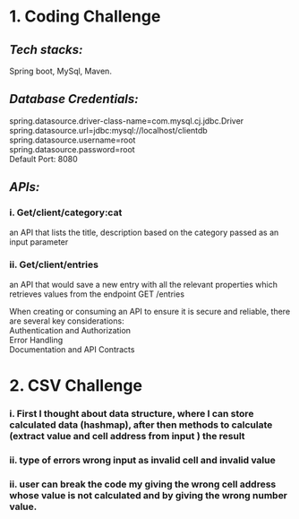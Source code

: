 # 1. Coding Challenge

## *Tech stacks:*
Spring boot, MySql, Maven.

## *Database Credentials:*
spring.datasource.driver-class-name=com.mysql.cj.jdbc.Driver<br/>
spring.datasource.url=jdbc:mysql://localhost/clientdb <br/>
spring.datasource.username=root <br/>
spring.datasource.password=root <br/>
Default Port: 8080 <br/>


## *APIs:*
### i.    Get/client/category:cat  <br/>
an API that lists the title, description based on the category passed as an input
parameter

### ii.   Get/client/entries  <br/>
an API that would save a new entry with all the relevant properties which
retrieves values from the endpoint GET /entries

When creating or consuming an API to ensure it is secure and reliable, there are several key considerations: <br/>
Authentication and Authorization <br/>
Error Handling <br/>
Documentation and API Contracts <br/>


# 2. CSV Challenge

### i.  First I thought about data structure, where I can store calculated data (hashmap), after then methods to calculate (extract value and cell address from input ) the result   <br>
### ii. type of errors wrong input as invalid cell and invalid value  <br>
### ii. user can break the code my giving the wrong cell address whose value is not calculated and by giving the wrong number value.  <br>





